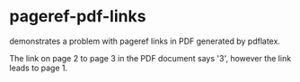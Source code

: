 # pageref-pdf-links

demonstrates a problem with pageref links in PDF generated by pdflatex.

The link on page 2 to page 3 in the PDF document says '3', however the link leads to page 1.
